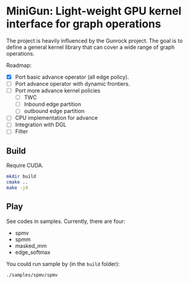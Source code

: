 # MiniGun: Light-weight GPU kernel interface for graph operations

The project is heavily influenced by the Gunrock project. The goal is to define a general kernel library
that can cover a wide range of graph operations.

Roadmap:
- [x] Port basic advance operator (all edge policy).
- [ ] Port advance operator with dynamic frontiers.
- [ ] Port more advance kernel policies
  - [ ] TWC
  - [ ] Inbound edge partition
  - [ ] outbound edge partition
- [ ] CPU implementation for advance
- [ ] Integration with DGL
- [ ] Filter

## Build
Require CUDA.
```bash
mkdir build
cmake ..
make -j4
```

## Play
See codes in samples. Currently, there are four:

* spmv
* spmm
* masked_mm
* edge_softmax

You could run sample by (in the `build` folder):
```bash
./samples/spmv/spmv
```
